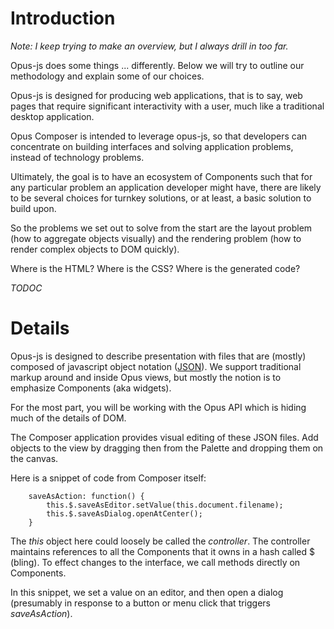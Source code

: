 # Introduction #

_Note: I keep trying to make an overview, but I always drill in too far._

Opus-js does some things ... differently. Below we will try to outline our methodology and explain some of our choices.

Opus-js is designed for producing web applications, that is to say, web pages that require significant interactivity with a user, much like a traditional desktop application.

Opus Composer is intended to leverage opus-js, so that developers can concentrate on building interfaces and solving application problems, instead of technology problems.

Ultimately, the goal is to have an ecosystem of Components such that for any particular problem an application developer might have, there are likely to be several choices for turnkey solutions, or at least, a basic solution to build upon.

So the problems we set out to solve from the start are the layout problem (how to aggregate objects visually) and the rendering problem (how to render complex objects to DOM quickly).

Where is the HTML? Where is the CSS? Where is the generated code?

_TODOC_

# Details #

Opus-js is designed to describe presentation with files that are (mostly) composed of javascript object notation ([JSON](http://json.org/)). We support traditional markup around and inside Opus views, but mostly the notion is to emphasize Components (aka widgets).

For the most part, you will be working with the Opus API which is hiding much of the details of DOM.

The Composer application provides visual editing of these JSON files. Add objects to the view by dragging then from the Palette and dropping them on the canvas.

Here is a snippet of code from Composer itself:

```
	saveAsAction: function() {
		this.$.saveAsEditor.setValue(this.document.filename);
		this.$.saveAsDialog.openAtCenter();
	}
```

The _this_ object here could loosely be called the _controller_. The controller maintains references to all the Components that it owns in a hash called $ (bling). To effect changes to the interface, we call methods directly on Components.

In this snippet, we set a value on an editor, and then open a dialog (presumably in response to a button or menu click that triggers _saveAsAction_).